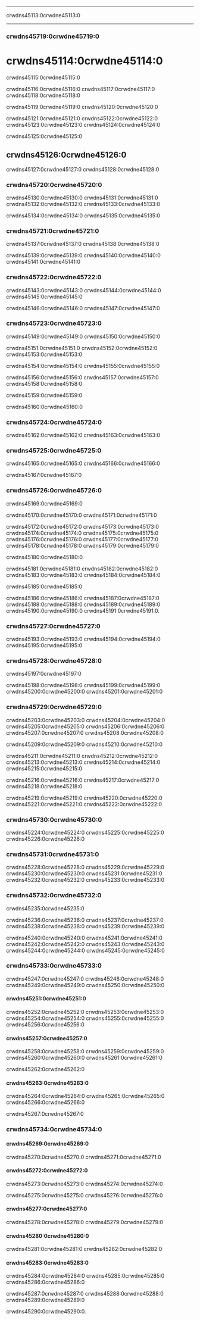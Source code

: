 * * *

crwdns45113:0crwdne45113:0

* * *

### crwdns45719:0crwdne45719:0

# crwdns45114:0crwdne45114:0

crwdns45115:0crwdne45115:0

crwdns45116:0crwdne45116:0 crwdns45117:0crwdne45117:0 crwdns45118:0crwdne45118:0

crwdns45119:0crwdne45119:0 crwdns45120:0crwdne45120:0

crwdns45121:0crwdne45121:0 crwdns45122:0crwdne45122:0 crwdns45123:0crwdne45123:0 crwdns45124:0crwdne45124:0

crwdns45125:0crwdne45125:0

## crwdns45126:0crwdne45126:0

crwdns45127:0crwdne45127:0 crwdns45128:0crwdne45128:0

### crwdns45720:0crwdne45720:0

crwdns45130:0crwdne45130:0 crwdns45131:0crwdne45131:0 crwdns45132:0crwdne45132:0 crwdns45133:0crwdne45133:0

crwdns45134:0crwdne45134:0 crwdns45135:0crwdne45135:0

### crwdns45721:0crwdne45721:0

crwdns45137:0crwdne45137:0 crwdns45138:0crwdne45138:0

crwdns45139:0crwdne45139:0 crwdns45140:0crwdne45140:0 crwdns45141:0crwdne45141:0

### crwdns45722:0crwdne45722:0

crwdns45143:0crwdne45143:0 crwdns45144:0crwdne45144:0 crwdns45145:0crwdne45145:0

crwdns45146:0crwdne45146:0 crwdns45147:0crwdne45147:0

### crwdns45723:0crwdne45723:0

crwdns45149:0crwdne45149:0 crwdns45150:0crwdne45150:0

crwdns45151:0crwdne45151:0 crwdns45152:0crwdne45152:0 crwdns45153:0crwdne45153:0

crwdns45154:0crwdne45154:0 crwdns45155:0crwdne45155:0

crwdns45156:0crwdne45156:0 crwdns45157:0crwdne45157:0 crwdns45158:0crwdne45158:0

crwdns45159:0crwdne45159:0

crwdns45160:0crwdne45160:0

### crwdns45724:0crwdne45724:0

crwdns45162:0crwdne45162:0 crwdns45163:0crwdne45163:0

### crwdns45725:0crwdne45725:0

crwdns45165:0crwdne45165:0 crwdns45166:0crwdne45166:0

crwdns45167:0crwdne45167:0

### crwdns45726:0crwdne45726:0

crwdns45169:0crwdne45169:0

crwdns45170:0crwdne45170:0 crwdns45171:0crwdne45171:0

crwdns45172:0crwdne45172:0 crwdns45173:0crwdne45173:0 crwdns45174:0crwdne45174:0 crwdns45175:0crwdne45175:0 crwdns45176:0crwdne45176:0 crwdns45177:0crwdne45177:0 crwdns45178:0crwdne45178:0 crwdns45179:0crwdne45179:0

crwdns45180:0crwdne45180:0.

crwdns45181:0crwdne45181:0 crwdns45182:0crwdne45182:0 crwdns45183:0crwdne45183:0 crwdns45184:0crwdne45184:0

crwdns45185:0crwdne45185:0

crwdns45186:0crwdne45186:0 crwdns45187:0crwdne45187:0 crwdns45188:0crwdne45188:0 crwdns45189:0crwdne45189:0 crwdns45190:0crwdne45190:0 crwdns45191:0crwdne45191:0.

### crwdns45727:0crwdne45727:0

crwdns45193:0crwdne45193:0 crwdns45194:0crwdne45194:0 crwdns45195:0crwdne45195:0

### crwdns45728:0crwdne45728:0

crwdns45197:0crwdne45197:0

crwdns45198:0crwdne45198:0 crwdns45199:0crwdne45199:0 crwdns45200:0crwdne45200:0 crwdns45201:0crwdne45201:0

### crwdns45729:0crwdne45729:0

crwdns45203:0crwdne45203:0 crwdns45204:0crwdne45204:0 crwdns45205:0crwdne45205:0 crwdns45206:0crwdne45206:0 crwdns45207:0crwdne45207:0 crwdns45208:0crwdne45208:0

crwdns45209:0crwdne45209:0 crwdns45210:0crwdne45210:0

crwdns45211:0crwdne45211:0 crwdns45212:0crwdne45212:0 crwdns45213:0crwdne45213:0 crwdns45214:0crwdne45214:0 crwdns45215:0crwdne45215:0

crwdns45216:0crwdne45216:0 crwdns45217:0crwdne45217:0 crwdns45218:0crwdne45218:0

crwdns45219:0crwdne45219:0 crwdns45220:0crwdne45220:0 crwdns45221:0crwdne45221:0 crwdns45222:0crwdne45222:0

### crwdns45730:0crwdne45730:0

crwdns45224:0crwdne45224:0 crwdns45225:0crwdne45225:0 crwdns45226:0crwdne45226:0

### crwdns45731:0crwdne45731:0

crwdns45228:0crwdne45228:0 crwdns45229:0crwdne45229:0 crwdns45230:0crwdne45230:0 crwdns45231:0crwdne45231:0 crwdns45232:0crwdne45232:0 crwdns45233:0crwdne45233:0

### crwdns45732:0crwdne45732:0

crwdns45235:0crwdne45235:0

crwdns45236:0crwdne45236:0 crwdns45237:0crwdne45237:0 crwdns45238:0crwdne45238:0 crwdns45239:0crwdne45239:0

crwdns45240:0crwdne45240:0 crwdns45241:0crwdne45241:0 crwdns45242:0crwdne45242:0 crwdns45243:0crwdne45243:0 crwdns45244:0crwdne45244:0 crwdns45245:0crwdne45245:0

### crwdns45733:0crwdne45733:0

crwdns45247:0crwdne45247:0 crwdns45248:0crwdne45248:0 crwdns45249:0crwdne45249:0 crwdns45250:0crwdne45250:0

#### crwdns45251:0crwdne45251:0

crwdns45252:0crwdne45252:0 crwdns45253:0crwdne45253:0 crwdns45254:0crwdne45254:0 crwdns45255:0crwdne45255:0 crwdns45256:0crwdne45256:0

#### crwdns45257:0crwdne45257:0

crwdns45258:0crwdne45258:0 crwdns45259:0crwdne45259:0 crwdns45260:0crwdne45260:0 crwdns45261:0crwdne45261:0

crwdns45262:0crwdne45262:0

#### crwdns45263:0crwdne45263:0

crwdns45264:0crwdne45264:0 crwdns45265:0crwdne45265:0 crwdns45266:0crwdne45266:0

crwdns45267:0crwdne45267:0

### crwdns45734:0crwdne45734:0

#### crwdns45269:0crwdne45269:0

crwdns45270:0crwdne45270:0 crwdns45271:0crwdne45271:0

#### crwdns45272:0crwdne45272:0

crwdns45273:0crwdne45273:0 crwdns45274:0crwdne45274:0

crwdns45275:0crwdne45275:0 crwdns45276:0crwdne45276:0

#### crwdns45277:0crwdne45277:0

crwdns45278:0crwdne45278:0 crwdns45279:0crwdne45279:0

#### crwdns45280:0crwdne45280:0

crwdns45281:0crwdne45281:0 crwdns45282:0crwdne45282:0

#### crwdns45283:0crwdne45283:0

crwdns45284:0crwdne45284:0 crwdns45285:0crwdne45285:0 crwdns45286:0crwdne45286:0

crwdns45287:0crwdne45287:0 crwdns45288:0crwdne45288:0 crwdns45289:0crwdne45289:0

crwdns45290:0crwdne45290:0.